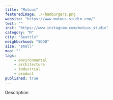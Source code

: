 ```yaml
---
title: "Mutuus"
featuredImage: ./-hamburgers.png
website: "https://www.mutuus-studio.com/"
twit: ""
inst: "https://www.instagram.com/mutuus_studio"
category: "M"
city: "Seattle"
neighborhood: "SODO"
size: "small"
map: ""
tags:
    - environmental
    - architecture
    - industrial
    - product
published: true
---
```


Description
